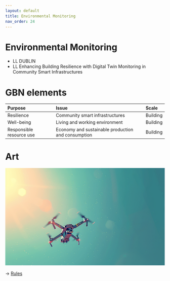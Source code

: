 ```yaml
---
layout: default
title: Environmental Monitoring
nav_order: 24
---
```


# Environmental Monitoring

* LL DUBLIN
* LL Enhancing Building Resilience with Digital Twin Monitoring in Community Smart Infrastructures


# GBN elements

| Purpose                  | Issue                                              | Scale    |
|:-------------------------|:---------------------------------------------------|:---------|
| Resilience               | Community smart infrastructures                    | Building |
| Well-being               | Living and working environment                     | Building |
| Responsible resource use | Economy and sustainable production and consumption | Building |

# Art

![](art/DUB-A-UC2.png)




-> [Rules](rules.md)
